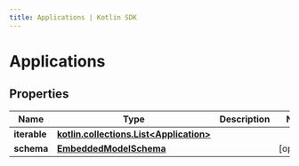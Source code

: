 ```yaml
---
title: Applications | Kotlin SDK
---
```




# Applications

## Properties
Name | Type | Description | Notes
------------ | ------------- | ------------- | -------------
**iterable** | [**kotlin.collections.List&lt;Application&gt;**](Application) |  | 
**schema** | [**EmbeddedModelSchema**](EmbeddedModelSchema) |  |  [optional]




